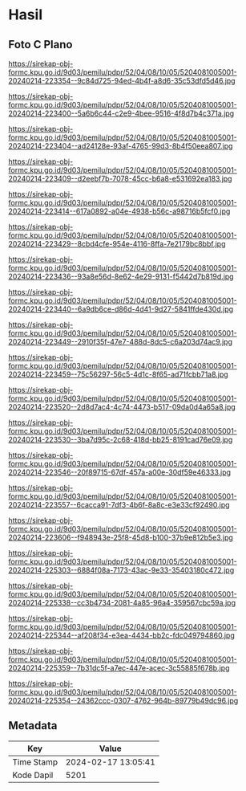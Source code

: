 # Hasil

## Foto C Plano

https://sirekap-obj-formc.kpu.go.id/9d03/pemilu/pdpr/52/04/08/10/05/5204081005001-20240214-223354--9c84d725-94ed-4b4f-a8d6-35c53dfd5d46.jpg

https://sirekap-obj-formc.kpu.go.id/9d03/pemilu/pdpr/52/04/08/10/05/5204081005001-20240214-223400--5a6b6c44-c2e9-4bee-9516-4f8d7b4c371a.jpg

https://sirekap-obj-formc.kpu.go.id/9d03/pemilu/pdpr/52/04/08/10/05/5204081005001-20240214-223404--ad24128e-93af-4765-99d3-8b4f50eea807.jpg

https://sirekap-obj-formc.kpu.go.id/9d03/pemilu/pdpr/52/04/08/10/05/5204081005001-20240214-223409--d2eebf7b-7078-45cc-b6a8-e531692ea183.jpg

https://sirekap-obj-formc.kpu.go.id/9d03/pemilu/pdpr/52/04/08/10/05/5204081005001-20240214-223414--617a0892-a04e-4938-b56c-a98716b5fcf0.jpg

https://sirekap-obj-formc.kpu.go.id/9d03/pemilu/pdpr/52/04/08/10/05/5204081005001-20240214-223429--8cbd4cfe-954e-4116-8ffa-7e2179bc8bbf.jpg

https://sirekap-obj-formc.kpu.go.id/9d03/pemilu/pdpr/52/04/08/10/05/5204081005001-20240214-223436--93a8e56d-8e62-4e29-9131-f5442d7b819d.jpg

https://sirekap-obj-formc.kpu.go.id/9d03/pemilu/pdpr/52/04/08/10/05/5204081005001-20240214-223440--6a9db6ce-d86d-4d41-9d27-5841ffde430d.jpg

https://sirekap-obj-formc.kpu.go.id/9d03/pemilu/pdpr/52/04/08/10/05/5204081005001-20240214-223449--2910f35f-47e7-488d-8dc5-c6a203d74ac9.jpg

https://sirekap-obj-formc.kpu.go.id/9d03/pemilu/pdpr/52/04/08/10/05/5204081005001-20240214-223459--75c56297-56c5-4d1c-8f65-ad71fcbb71a8.jpg

https://sirekap-obj-formc.kpu.go.id/9d03/pemilu/pdpr/52/04/08/10/05/5204081005001-20240214-223520--2d8d7ac4-4c74-4473-b517-09da0d4a65a8.jpg

https://sirekap-obj-formc.kpu.go.id/9d03/pemilu/pdpr/52/04/08/10/05/5204081005001-20240214-223530--3ba7d95c-2c68-418d-bb25-8191cad76e09.jpg

https://sirekap-obj-formc.kpu.go.id/9d03/pemilu/pdpr/52/04/08/10/05/5204081005001-20240214-223546--20f89715-67df-457a-a00e-30df59e46333.jpg

https://sirekap-obj-formc.kpu.go.id/9d03/pemilu/pdpr/52/04/08/10/05/5204081005001-20240214-223557--6cacca91-7df3-4b6f-8a8c-e3e33cf92490.jpg

https://sirekap-obj-formc.kpu.go.id/9d03/pemilu/pdpr/52/04/08/10/05/5204081005001-20240214-223606--f948943e-25f8-45d8-b100-37b9e812b5e3.jpg

https://sirekap-obj-formc.kpu.go.id/9d03/pemilu/pdpr/52/04/08/10/05/5204081005001-20240214-225303--6884f08a-7173-43ac-9e33-35403180c472.jpg

https://sirekap-obj-formc.kpu.go.id/9d03/pemilu/pdpr/52/04/08/10/05/5204081005001-20240214-225338--cc3b4734-2081-4a85-96a4-359567cbc59a.jpg

https://sirekap-obj-formc.kpu.go.id/9d03/pemilu/pdpr/52/04/08/10/05/5204081005001-20240214-225344--af208f34-e3ea-4434-bb2c-fdc049794860.jpg

https://sirekap-obj-formc.kpu.go.id/9d03/pemilu/pdpr/52/04/08/10/05/5204081005001-20240214-225359--7b31dc5f-a7ec-447e-acec-3c55885f678b.jpg

https://sirekap-obj-formc.kpu.go.id/9d03/pemilu/pdpr/52/04/08/10/05/5204081005001-20240214-225354--24362ccc-0307-4762-964b-89779b49dc96.jpg


## Metadata

| Key        | Value               |
| ---------- | ------------------- |
| Time Stamp | 2024-02-17 13:05:41 |
| Kode Dapil | 5201                |



